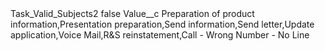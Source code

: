 <?xml version="1.0" encoding="UTF-8"?>
<CustomMetadata xmlns="http://soap.sforce.com/2006/04/metadata" xmlns:xsi="http://www.w3.org/2001/XMLSchema-instance" xmlns:xsd="http://www.w3.org/2001/XMLSchema">
    <label>Task_Valid_Subjects2</label>
    <protected>false</protected>
    <values>
        <field>Value__c</field>
        <value xsi:type="xsd:string">Preparation of product information,Presentation preparation,Send information,Send letter,Update application,Voice Mail,R&amp;S reinstatement,Call - Wrong Number - No Line</value>
    </values>
</CustomMetadata>
